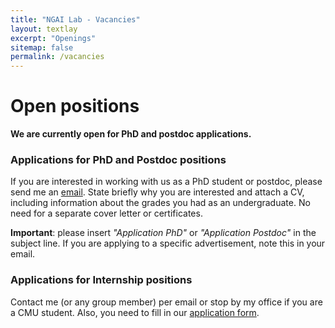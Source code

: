 ```yaml
---
title: "NGAI Lab - Vacancies"
layout: textlay
excerpt: "Openings"
sitemap: false
permalink: /vacancies
---
```


# Open positions

**We are currently open for PhD and postdoc applications.**


### Applications for PhD and Postdoc positions
If you are interested in working with us as a PhD student or postdoc, please send me an [email](mailto:beidic@andrew.cmu.edu). State briefly why you are interested and attach a CV, including information about the grades you had as an undergraduate. No need for a separate cover letter or certificates. 

**Important**: please insert _"Application PhD"_ or _"Application Postdoc"_ in the subject line. If you are applying to a specific advertisement, note this in your email.


### Applications for Internship positions
Contact me (or any group member) per email or stop by my office if you are a CMU student. Also, you need to fill in our [application form](https://docs.google.com/forms/d/e/1FAIpQLSfMJwpRMARPuwhzuoPo_76VrGPq84FkFrFNAnp3P17ITyxF9Q/viewform?usp=pp_url
).
